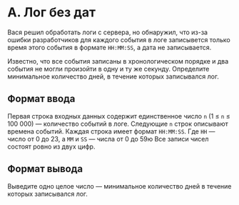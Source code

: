 # A. Лог без дат

Вася решил обработать логи с сервера, но обнаружил, что из-за ошибки разработчиков для каждого события в логе записывется только время этого события в формате `HH:MM:SS`, а дата не записывается.

Известно, что все события записаны в хронологическом порядке и два события не могли произойти в одну и ту же секунду. Определите минимальное количество дней, в течение которых записывался лог.


## Формат ввода

Первая строка входных данных содержит единственное число `n` (1 ≤ `n` ≤ 100 000) — количество событий в логе.
Следующие `n` строк описывают времена событий. Каждая строка имеет формат `HH:MM:SS`. Где `HH` — число от 0 до 23, а `MM` и `SS` — числа от 0 до 59ю Все записи чисел состоят ровно из двух цифр.

## Формат вывода

Выведите одно целое число — минимальное количество дней в течение которых записывался лог.

